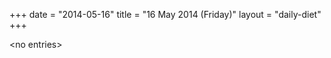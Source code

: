 +++
date = "2014-05-16"
title = "16 May 2014 (Friday)"
layout = "daily-diet"
+++

<p>&lt;no entries&gt;</p>